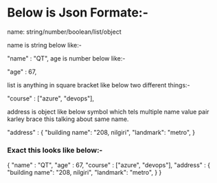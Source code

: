# Below is Json Formate:-

name: string/number/boolean/list/object

name is string below like:-

"name" : "QT",
age is number below like:-

"age" : 67,

list is anything in square bracket like below two different things:-

"course" : ["azure", "devops"],

address is object like below symbol which tels multiple name value pair karley brace this talking about same name. 

"address" : {
          "building name": "208, nilgiri",
          "landmark":  "metro",
}

### Exact this looks like below:-

{
"name" : "QT",
"age" : 67,
"course" : ["azure", "devops"],
"address" : {
          "building name": "208, nilgiri",
          "landmark":  "metro",
}
}


